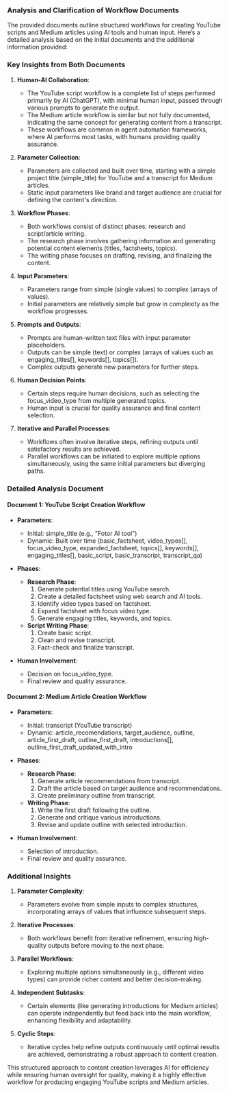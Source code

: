 ### Analysis and Clarification of Workflow Documents

The provided documents outline structured workflows for creating YouTube scripts and Medium articles using AI tools and human input. Here’s a detailed analysis based on the initial documents and the additional information provided:

### Key Insights from Both Documents

1. **Human-AI Collaboration**:
   - The YouTube script workflow is a complete list of steps performed primarily by AI (ChatGPT), with minimal human input, passed through various prompts to generate the output.
   - The Medium article workflow is similar but not fully documented, indicating the same concept for generating content from a transcript.
   - These workflows are common in agent automation frameworks, where AI performs most tasks, with humans providing quality assurance.

2. **Parameter Collection**:
   - Parameters are collected and built over time, starting with a simple project title (simple_title) for YouTube and a transcript for Medium articles.
   - Static input parameters like brand and target audience are crucial for defining the content's direction.

3. **Workflow Phases**:
   - Both workflows consist of distinct phases: research and script/article writing.
   - The research phase involves gathering information and generating potential content elements (titles, factsheets, topics).
   - The writing phase focuses on drafting, revising, and finalizing the content.

4. **Input Parameters**:
   - Parameters range from simple (single values) to complex (arrays of values).
   - Initial parameters are relatively simple but grow in complexity as the workflow progresses.

5. **Prompts and Outputs**:
   - Prompts are human-written text files with input parameter placeholders.
   - Outputs can be simple (text) or complex (arrays of values such as engaging_titles[], keywords[], topics[]).
   - Complex outputs generate new parameters for further steps.

6. **Human Decision Points**:
   - Certain steps require human decisions, such as selecting the focus_video_type from multiple generated topics.
   - Human input is crucial for quality assurance and final content selection.

7. **Iterative and Parallel Processes**:
   - Workflows often involve iterative steps, refining outputs until satisfactory results are achieved.
   - Parallel workflows can be initiated to explore multiple options simultaneously, using the same initial parameters but diverging paths.

### Detailed Analysis Document

#### Document 1: YouTube Script Creation Workflow

- **Parameters**:
  - Initial: simple_title (e.g., "Fotor AI tool")
  - Dynamic: Built over time (basic_factsheet, video_types[], focus_video_type, expanded_factsheet, topics[], keywords[], engaging_titles[], basic_script, basic_transcript, transcript_qa)

- **Phases**:
  - **Research Phase**:
    1. Generate potential titles using YouTube search.
    2. Create a detailed factsheet using web search and AI tools.
    3. Identify video types based on factsheet.
    4. Expand factsheet with focus video type.
    5. Generate engaging titles, keywords, and topics.
  - **Script Writing Phase**:
    1. Create basic script.
    2. Clean and revise transcript.
    3. Fact-check and finalize transcript.

- **Human Involvement**:
  - Decision on focus_video_type.
  - Final review and quality assurance.

#### Document 2: Medium Article Creation Workflow

- **Parameters**:
  - Initial: transcript (YouTube transcript)
  - Dynamic: article_recomendations, target_audience, outline, article_first_draft, outline_first_draft, introductions[], outline_first_draft_updated_with_intro

- **Phases**:
  - **Research Phase**:
    1. Generate article recommendations from transcript.
    2. Draft the article based on target audience and recommendations.
    3. Create preliminary outline from transcript.
  - **Writing Phase**:
    1. Write the first draft following the outline.
    2. Generate and critique various introductions.
    3. Revise and update outline with selected introduction.

- **Human Involvement**:
  - Selection of introduction.
  - Final review and quality assurance.

### Additional Insights

1. **Parameter Complexity**:
   - Parameters evolve from simple inputs to complex structures, incorporating arrays of values that influence subsequent steps.

2. **Iterative Processes**:
   - Both workflows benefit from iterative refinement, ensuring high-quality outputs before moving to the next phase.

3. **Parallel Workflows**:
   - Exploring multiple options simultaneously (e.g., different video types) can provide richer content and better decision-making.

4. **Independent Subtasks**:
   - Certain elements (like generating introductions for Medium articles) can operate independently but feed back into the main workflow, enhancing flexibility and adaptability.

5. **Cyclic Steps**:
   - Iterative cycles help refine outputs continuously until optimal results are achieved, demonstrating a robust approach to content creation.

This structured approach to content creation leverages AI for efficiency while ensuring human oversight for quality, making it a highly effective workflow for producing engaging YouTube scripts and Medium articles.
